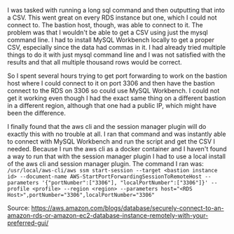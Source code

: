 I was tasked with running a long sql command and then outputting that into a CSV.  This went great
on every RDS instance but one, which I could not connect to.  The bastion host, though, was able
to connect to it.  The problem was that I wouldn't be able to get a CSV using just the mysql
command line.  I had to install MySQL Workbench locally to get a proper CSV, especially since the
data had commas in it.  I had already tried multiple things to do it with just mysql command line
and I was not satisfied with the results and that all multiple thousand rows would be correct.

So I spent several hours trying to get port forwarding to work on the bastion host where I could
connect to it on port 3306 and then have the bastion connect to the RDS on 3306 so  could use
MySQL Workbench.  I could not get it working even though I had the exact same thing on a
different bastion in a different region, although that one had a public IP, which might have
been the difference.

I finally found that the aws cli and the session manager plugin will do exactly this with no
trouble at all.  I ran that command and was instantly able to connect with MySQL Workbench
and run the script and get the CSV I needed.  Because I run the aws cli as a docker container
and I haven't found a way to run that with the session manager plugin I had to use a local
install of the aws cli and session manager plugin.  The command I ran was:
`/usr/local/aws-cli/aws ssm start-session --target <bastion instance id> --document-name AWS-StartPortForwardingSessionToRemoteHost --parameters '{"portNumber":["3306"], "localPortNumber":["3306"]}' --profile <profile> --region <region> --parameters host="<RDS Host>",portNumber="3306",localPortNumber="3306"`

Source: https://aws.amazon.com/blogs/database/securely-connect-to-an-amazon-rds-or-amazon-ec2-database-instance-remotely-with-your-preferred-gui/
